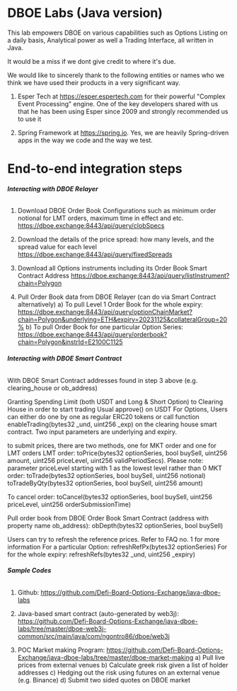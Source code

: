# **DBOE Labs (Java version)**

This lab empowers DBOE on various capabilities such as Options Listing on a daily basis, Analytical power as well a Trading Interface, all written in Java.

It would be a miss if we dont give credit to where it's due.

We would like to sincerely thank to the following entities or names who we think we have used their products in a very significant way.

1) Esper Tech at https://esper.espertech.com for their powerful "Complex Event Processing" engine.
One of the key developers shared with us that he has been using Esper since 2009 and strongly recommended us to use it

2) Spring Framework at https://spring.io. Yes, we are heavily Spring-driven apps in the way we code and the way we test.


# **End-to-end integration steps**

###### **Interacting with DBOE Relayer**

1. Download DBOE Order Book Configurations such as minimum order notional for LMT orders, maximum time in effect and etc.
https://dboe.exchange:8443/api/query/clobSpecs

2. Download the details of the price spread: how many levels, and the spread value for each level
https://dboe.exchange:8443/api/query/fixedSpreads

3. Download all Options instruments including its Order Book Smart Contract Address
https://dboe.exchange:8443/api/query/listInstrument?chain=Polygon 

4. Pull Order Book data from DBOE Relayer (can do via Smart Contract alternatively)
a) To pull Level 1 Order Book for the whole expiry: https://dboe.exchange:8443/api/query/optionChainMarket?chain=Polygon&underlying=ETH&expiry=20231125&collateralGroup=20%
b) To pull Order Book for one particular Option Series: https://dboe.exchange:8443/api/query/orderbook?chain=Polygon&instrId=E2100C1125

###### **Interacting with DBOE Smart Contract**

With DBOE Smart Contract addresses found in step 3 above (e.g. clearing_house or ob_address)

Granting Spending Limit (both USDT and Long & Short Option) to Clearing House in order to start trading
Usual approve() on USDT
For Options, Users can either do one by one as regular ERC20 tokens or call function enableTrading(bytes32 _und, uint256 _exp) on the clearing house smart contract. Two input parameters are underlying and expiry.


to submit prices, there are two methods, one for MKT order and one for LMT orders
LMT order: toPrice(bytes32 optionSeries, bool buySell, uint256 amount, uint256 priceLevel, uint256 validPeriodSecs). Please note: parameter priceLevel starting with 1 as the lowest level rather than 0
MKT order: 
toTrade(bytes32 optionSeries, bool buySell, uint256 notional)
toTradeByQty(bytes32 optionSeries, bool buySell, uint256 amount)

To cancel order: toCancel(bytes32 optionSeries, bool buySell, uint256 priceLevel, uint256 orderSubmissionTime)

Pull order book from DBOE Order Book Smart Contract (address with property name ob_address): obDepth(bytes32 optionSeries, bool buySell)

Users can try to refresh the reference prices. Refer to FAQ no. 1 for more information
For a particular Option: refreshRefPx(bytes32 optionSeries)
For for the whole expiry: refreshRefs(bytes32 _und, uint256 _expiry)

###### **Sample Codes**

1. Github: https://github.com/Defi-Board-Options-Exchange/java-dboe-labs 

2. Java-based smart contract (auto-generated by web3j): https://github.com/Defi-Board-Options-Exchange/java-dboe-labs/tree/master/dboe-web3j-common/src/main/java/com/ngontro86/dboe/web3j 

3. POC Market making Program: https://github.com/Defi-Board-Options-Exchange/java-dboe-labs/tree/master/dboe-market-making 
a) Pull live prices from external venues
b) Calculate greek risk given a list of holder addresses
c) Hedging out the risk using futures on an external venue (e.g. Binance)
d) Submit two sided quotes on DBOE market
 